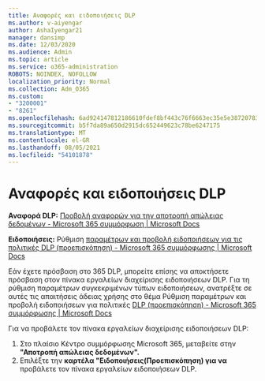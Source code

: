 ```yaml
---
title: Αναφορές και ειδοποιήσεις DLP
ms.author: v-aiyengar
author: AshaIyengar21
manager: dansimp
ms.date: 12/03/2020
ms.audience: Admin
ms.topic: article
ms.service: o365-administration
ROBOTS: NOINDEX, NOFOLLOW
localization_priority: Normal
ms.collection: Adm_O365
ms.custom:
- "3200001"
- "8261"
ms.openlocfilehash: 6ad924147812186610fdef8bf443c76f6663ec35e5e38720783fd4b0369bc579
ms.sourcegitcommit: b5f7da89a650d2915dc652449623c78be6247175
ms.translationtype: MT
ms.contentlocale: el-GR
ms.lasthandoff: 08/05/2021
ms.locfileid: "54101878"
---
```

# <a name="dlp-reporting-and-alerts"></a>Αναφορές και ειδοποιήσεις DLP

**Αναφορά DLP:** [Προβολή αναφορών για την αποτροπή απώλειας δεδομένων - Microsoft 365 συμμόρφωση | Microsoft Docs](https://docs.microsoft.com/microsoft-365/compliance/view-the-dlp-reports?view=o365-worldwide&preserve-view=true)

**Ειδοποιήσεις:** Ρύθμιση [παραμέτρων και προβολή ειδοποιήσεων για τις πολιτικές DLP (προεπισκόπηση) - Microsoft 365 συμμόρφωσης | Microsoft Docs](https://docs.microsoft.com/microsoft-365/compliance/dlp-configure-view-alerts-policies?view=o365-worldwide&preserve-view=true)

 Εάν έχετε πρόσβαση στο 365 DLP, μπορείτε επίσης να αποκτήσετε πρόσβαση στον πίνακα εργαλείων διαχείρισης ειδοποιήσεων DLP.  Για τη ρύθμιση παραμέτρων συγκεκριμένων τύπων ειδοποιήσεων, ανατρέξτε σε αυτές τις απαιτήσεις άδειας χρήσης στο θέμα Ρύθμιση παραμέτρων και προβολή ειδοποιήσεων για πολιτικές [DLP (προεπισκόπηση) - Microsoft 365 συμμόρφωσης | Microsoft Docs](https://docs.microsoft.com/microsoft-365/compliance/dlp-configure-view-alerts-policies?view=o365-worldwide#licensing-for-alert-configuration-options&preserve-view=true)

Για να προβάλετε τον πίνακα εργαλείων διαχείρισης ειδοποιήσεων DLP:

1. Στο πλαίσιο Κέντρο συμμόρφωσης Microsoft 365, μεταβείτε στην **"Αποτροπή απώλειας δεδομένων".**
1. Επιλέξτε την **καρτέλα "Ειδοποιήσεις(Προεπισκόπηση) για να** προβάλετε τον πίνακα εργαλείων ειδοποιήσεων DLP.